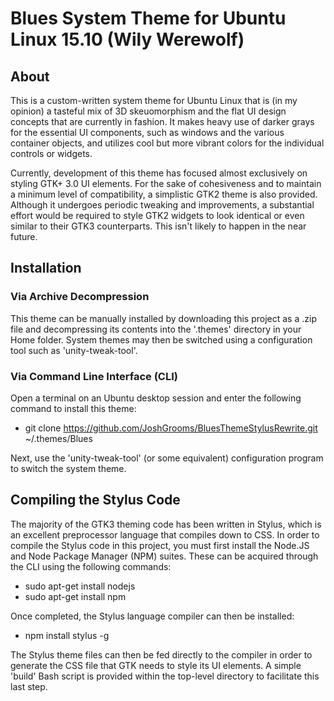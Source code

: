 # Blues System Theme for Ubuntu Linux 15.10 (Wily Werewolf)

## About
This is a custom-written system theme for Ubuntu Linux that is (in my opinion) a tasteful mix of 3D skeuomorphism and the
flat UI design concepts that are currently in fashion. It makes heavy use of darker grays for the essential UI components,
such as windows and the various container objects, and utilizes cool but more vibrant colors for the individual controls or
widgets.

Currently, development of this theme has focused almost exclusively on styling GTK+ 3.0 UI elements. For the sake of
cohesiveness and to maintain a minimum level of compatibility, a simplistic GTK2 theme is also provided. Although it
undergoes periodic tweaking and improvements, a substantial effort would be required to style GTK2 widgets to look identical
or even similar to their GTK3 counterparts. This isn't likely to happen in the near future.

## Installation
### Via Archive Decompression
This theme can be manually installed by downloading this project as a .zip file and decompressing its contents into the
'.themes' directory in your Home folder. System themes may then be switched using a configuration tool such as
'unity-tweak-tool'.

### Via Command Line Interface (CLI)
Open a terminal on an Ubuntu desktop session and enter the following command to install this theme:

- git clone https://github.com/JoshGrooms/BluesThemeStylusRewrite.git ~/.themes/Blues

Next, use the 'unity-tweak-tool' (or some equivalent) configuration program to switch the system theme.

## Compiling the Stylus Code
The majority of the GTK3 theming code has been written in Stylus, which is an excellent preprocessor language that compiles
down to CSS. In order to compile the Stylus code in this project, you must first install the Node.JS and Node Package Manager
(NPM) suites. These can be acquired through the CLI using the following commands:

- sudo apt-get install nodejs
- sudo apt-get install npm

Once completed, the Stylus language compiler can then be installed:

- npm install stylus -g

The Stylus theme files can then be fed directly to the compiler in order to generate the CSS file that GTK needs to style its
UI elements. A simple 'build' Bash script is provided within the top-level directory to facilitate this last step.
